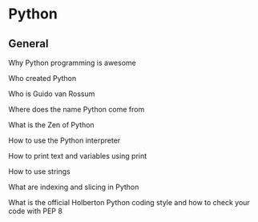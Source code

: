 # Python

## General

Why Python programming is awesome

Who created Python

Who is Guido van Rossum

Where does the name Python come from

What is the Zen of Python

How to use the Python interpreter

How to print text and variables using print

How to use strings

What are indexing and slicing in Python

What is the official Holberton Python coding style and how to check your code with PEP 8